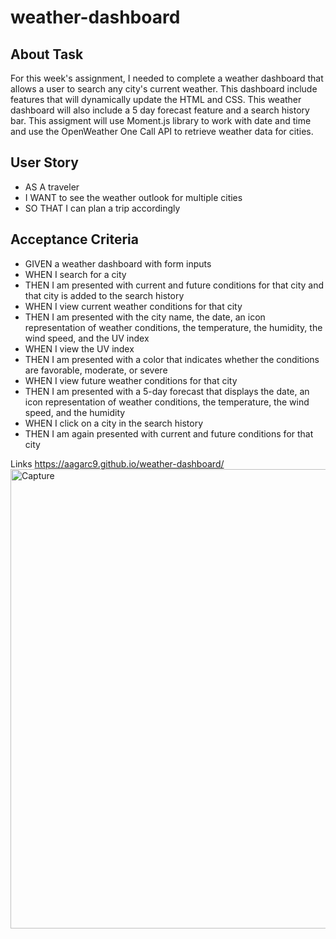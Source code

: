 # weather-dashboard

## About Task
For this week's assignment, I needed to complete a weather dashboard that allows a user to search any city's current weather. This dashboard include features that will dynamically update the HTML and CSS. This weather dashboard will also include a 5 day forecast feature and a search history bar. This assigment will use Moment.js library to work with date and time and use the OpenWeather One Call API to retrieve weather data for cities.

## User Story
* AS A traveler
* I WANT to see the weather outlook for multiple cities
* SO THAT I can plan a trip accordingly

## Acceptance Criteria 
* GIVEN a weather dashboard with form inputs
* WHEN I search for a city
* THEN I am presented with current and future conditions for that city and that city is added to the search history
* WHEN I view current weather conditions for that city
* THEN I am presented with the city name, the date, an icon representation of weather conditions, the temperature, the humidity, the wind speed, and the UV index
* WHEN I view the UV index
* THEN I am presented with a color that indicates whether the conditions are favorable, moderate, or severe
* WHEN I view future weather conditions for that city
* THEN I am presented with a 5-day forecast that displays the date, an icon representation of weather conditions, the temperature, the wind speed, and the humidity
* WHEN I click on a city in the search history
* THEN I am again presented with current and future conditions for that city

Links
https://aagarc9.github.io/weather-dashboard/
<img width="735" alt="Capture" src="https://user-images.githubusercontent.com/92004832/152651822-c66a97e0-a295-40d9-9fd3-a7f14d138855.PNG">
